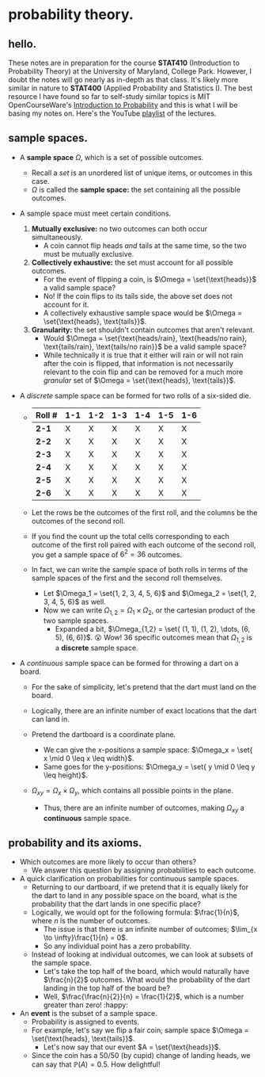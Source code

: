 # probability theory.

## hello.

These notes are in preparation for the course **STAT410** (Introduction to Probability Theory) at the University of Maryland, College Park. However, I doubt the notes will go nearly as in-depth as that class. It's likely more similar in nature to **STAT400** (Applied Probability and Statistics I). The best resource I have found so far to self-study similar topics is MIT OpenCourseWare's [Introduction to Probability](https://ocw.mit.edu/courses/res-6-012-introduction-to-probability-spring-2018/) and this is what I will be basing my notes on. Here's the YouTube [playlist](https://www.youtube.com/playlist?list=PLUl4u3cNGP60hI9ATjSFgLZpbNJ7myAg6) of the lectures.

## sample spaces.

- A **sample space** $\Omega$, which is a set of possible outcomes.

  - Recall a *set* is an unordered list of unique items, or outcomes in this case.
  - $\Omega$ is called the **sample space:** the set containing all the possible outcomes.

- A sample space must meet certain conditions.

  1. **Mutually exclusive:** no two outcomes can both occur simultaneously.
     - A coin cannot flip heads *and* tails at the same time, so the two must be mutually exclusive.
  2. **Collectively exhaustive:** the set must account for all possible outcomes. 
     - For the event of flipping a coin, is $\Omega = \set{\text{heads}}$ a valid sample space?
     - No! If the coin flips to its tails side, the above set does not account for it.
     - A collectively exhaustive sample space would be $\Omega = \set{\text{heads}, \text{tails}}$.
  3. **Granularity:** the set shouldn't contain outcomes that aren't relevant.
     - Would $\Omega = \set{\text{heads/rain}, \text{heads/no rain}, \text{tails/rain}, \text{tails/no rain}}$ be a valid sample space?
     - While technically it is true that it either will rain or will not rain after the coin is flipped, that information is not necessarily relevant to the coin flip and can be removed for a much more *granular* set of $\Omega = \set{\text{heads}, \text{tails}}$.

- A *discrete* sample space can be formed for two rolls of a six-sided die.

  - | Roll #  | 1-1  | 1-2  | 1-3  | 1-4  | 1-5  | 1-6  |
    | ------- | ---- | ---- | ---- | ---- | ---- | ---- |
    | **2-1** | X    | X    | X    | X    | X    | X    |
    | **2-2** | X    | X    | X    | X    | X    | X    |
    | **2-3** | X    | X    | X    | X    | X    | X    |
    | **2-4** | X    | X    | X    | X    | X    | X    |
    | **2-5** | X    | X    | X    | X    | X    | X    |
    | **2-6** | X    | X    | X    | X    | X    | X    |

  - Let the rows be the outcomes of the first roll, and the columns be the outcomes of the second roll.

  - If you find the count up the total cells corresponding to each outcome of the first roll paired with each outcome of the second roll, you get a sample space of $6^2 = 36$ outcomes.

  - In fact, we can write the sample space of both rolls in terms of the sample spaces of the first and the second roll themselves.

    - Let $\Omega_1 = \set{1, 2, 3, 4, 5, 6}$ and $\Omega_2 = \set{1, 2, 3, 4, 5, 6}$ as well.
    - Now we can write $\Omega_{1,2} = \Omega_1 \times \Omega_2$, or the cartesian product of the two sample spaces.
      - Expanded a bit, $\Omega_{1,2} = \set{ (1, 1), (1, 2), \dots, (6, 5), (6, 6)}$. :open_mouth: Wow! 36 specific outcomes mean that $\Omega_{1,2}$ is a **discrete** sample space.

- A *continuous* sample space can be formed for throwing a dart on a board.

  - For the sake of simplicity, let's pretend that the dart must land on the board.
  - Logically, there are an infinite number of exact locations that the dart can land in.
  - Pretend the dartboard is a coordinate plane.
    - We can give the $x$-positions a sample space: $\Omega_x = \set{ x \mid 0 \leq x \leq width}$.
    - Same goes for the y-positions: $\Omega_y = \set{ y \mid 0 \leq y \leq height}$.

  - $\Omega_{xy} = \Omega_x \times \Omega_y$, which contains all possible points in the plane.
    - Thus, there are an infinite number of outcomes, making $\Omega_{xy}$ a **continuous** sample space.

## probability and its axioms.

- Which outcomes are more likely to occur than others?
  - We answer this question by assigning probabilities to each outcome.
- A quick clarification on probabilities for continuous sample spaces.
  - Returning to our dartboard, if we pretend that it is equally likely for the dart to land in any possible space on the board, what is the probability that the dart lands in one specific place?
  - Logically, we would opt for the following formula: $\frac{1}{n}$, where $n$ is the number of outcomes.
    - The issue is that there is an infinite number of outcomes; $\lim_{x \to \infty}\frac{1}{n} = 0$. 
    - So any individual point has a zero probability.
  - Instead of looking at individual outcomes, we can look at subsets of the sample space.
    - Let's take the top half of the board, which would naturally have $\frac{n}{2}$ outcomes. What would the probability of the dart landing in the top half of the board be?
    - Well, $\frac{\frac{n}{2}}{n} = \frac{1}{2}$, which is a number greater than zero! :happy:
- An **event** is the subset of a sample space.
  - Probability is assigned to events.
  - For example, let's say we flip a fair coin; sample space $\Omega = \set{\text{heads}, \text{tails}}$.
    - Let's now say that our event $A = \set{\text{heads}}$.
  - Since the coin has a 50/50 (by cupid) change of landing heads, we can say that $\mathbb{P}(A) = 0.5$. How delightful!
